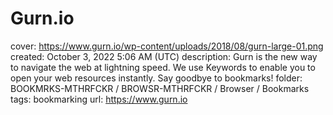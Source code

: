 # Gurn.io

cover: https://www.gurn.io/wp-content/uploads/2018/08/gurn-large-01.png
created: October 3, 2022 5:06 AM (UTC)
description: Gurn is the new way to navigate the web at lightning speed. We use Keywords to enable you to open your web resources instantly. Say goodbye to bookmarks!
folder: BOOKMRKS-MTHRFCKR / BROWSR-MTHRFCKR / Browser / Bookmarks
tags: bookmarking
url: https://www.gurn.io
